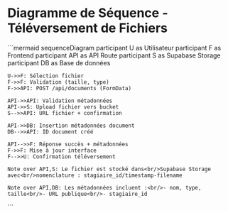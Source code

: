 # Diagramme de Séquence - Téléversement de Fichiers

\`\`\`mermaid
sequenceDiagram
    participant U as Utilisateur
    participant F as Frontend
    participant API as API Route
    participant S as Supabase Storage
    participant DB as Base de données
    
    U->>F: Sélection fichier
    F->>F: Validation (taille, type)
    F->>API: POST /api/documents (FormData)
    
    API->>API: Validation métadonnées
    API->>S: Upload fichier vers bucket
    S-->>API: URL fichier + confirmation
    
    API->>DB: Insertion métadonnées document
    DB-->>API: ID document créé
    
    API-->>F: Réponse succès + métadonnées
    F->>F: Mise à jour interface
    F-->>U: Confirmation téléversement
    
    Note over API,S: Le fichier est stocké dans<br/>Supabase Storage avec<br/>nomenclature : stagiaire_id/timestamp-filename
    
    Note over API,DB: Les métadonnées incluent :<br/>- nom, type, taille<br/>- URL publique<br/>- stagiaire_id
\`\`\`
